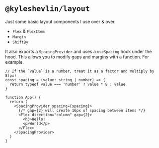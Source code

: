 # `@kyleshevlin/layout`

Just some basic layout components I use over & over.

- `Flex` & `FlexItem`
- `Margin`
- `ShiftBy`

It also exports a `SpacingProvider` and uses a `useSpacing` hook under the hood. This allows you to modify gaps and margins with a function. For example.

```tsx
// If the `value` is a number, treat it as a factor and multiply by 8(px)
const spacing = (value: string | number) => {
  return typeof value === 'number' ? value * 8 : value
}

function App() {
  return (
    <SpacingProvider spacing={spacing}>
      {/* gap={2} will create 16px of spacing between items */}
      <Flex direction="column" gap={2}>
        <h3>Hello!
        <p>World</p>
      </Flex>
    </SpacingProvider>
  )
}
```
